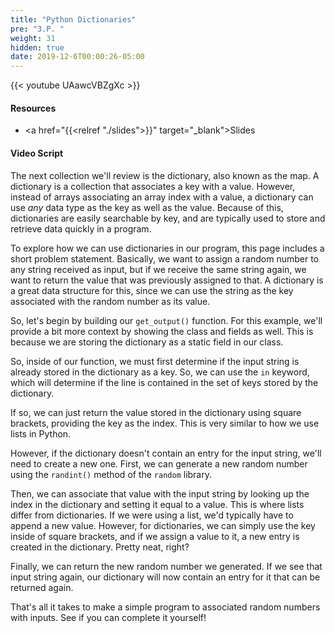 ```yaml
---
title: "Python Dictionaries"
pre: "3.P. "
weight: 31
hidden: true
date: 2019-12-6T00:00:26-05:00
---
```


{{< youtube UAawcVBZgXc >}}

#### Resources

* <a href="{{<relref "./slides">}}" target="_blank">Slides</a>

#### Video Script

The next collection we'll review is the dictionary, also known as the map. A dictionary is a collection that associates a key with a value. However, instead of arrays associating an array index with a value, a dictionary can use _any_ data type as the key as well as the value. Because of this, dictionaries are easily searchable by key, and are typically used to store and retrieve data quickly in a program.

To explore how we can use dictionaries in our program, this page includes a short problem statement. Basically, we want to assign a random number to any string received as input, but if we receive the same string again, we want to return the value that was previously assigned to that. A dictionary is a great data structure for this, since we can use the string as the key associated with the random number as its value.

So, let's begin by building our `get_output()` function. For this example, we'll provide a bit more context by showing the class and fields as well. This is because we are storing the dictionary as a static field in our class.

So, inside of our function, we must first determine if the input string is already stored in the dictionary as a key. So, we can use the `in` keyword, which will determine if the line is contained in the set of keys stored by the dictionary.

If so, we can just return the value stored in the dictionary using square brackets, providing the key as the index. This is very similar to how we use lists in Python.

However, if the dictionary doesn't contain an entry for the input string, we'll need to create a new one. First, we can generate a new random number using the `randint()` method of the `random` library.

Then, we can associate that value with the input string by looking up the index in the dictionary and setting it equal to a value. This is where lists differ from dictionaries. If we were using a list, we'd typically have to append a new value. However, for dictionaries, we can simply use the key inside of square brackets, and if we assign a value to it, a new entry is created in the dictionary. Pretty neat, right?

Finally, we can return the new random number we generated. If we see that input string again, our dictionary will now contain an entry for it that can be returned again.

That's all it takes to make a simple program to associated random numbers with inputs. See if you can complete it yourself!

